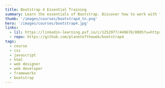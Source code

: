 ```yaml
---
title: Bootstrap 4 Essential Training
summary: Learn the essentials of Bootstrap. Discover how to work with this popular front-end framework to quickly and easily build responsive, mobile-ready websites that are cross-browser compatible.
thumb: '/images/courses/bootstrap4_tn.png'
hero: '/images/courses/bootstrap4.jpg'
links:
  - lil: https://linkedin-learning.pxf.io/c/1252977/449670/8005?u=https%3A%2F%2Fwww.linkedin.com%2Flearning%2Fbootstrap-4-essential-training
  - repo: https://github.com/planetoftheweb/bootstrap4
tags:
  - course
  - css
  - javascript
  - html
  - web designer
  - web developer
  - frameworks
  - bootstrap
---
```

